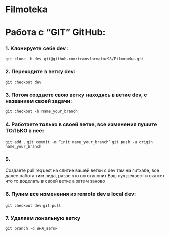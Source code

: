 # Filmoteka

# Работа с “GIT” GitHub:

### 1. Клонируете себе dev :

`git clone -b dev git@github.com:transformator98/Filmoteka.git`

### 2. Переходите в ветку dev:

`git checkout dev`

### 3. Потом создаете свою ветку находясь в ветке dev, с названием своей задачи:

`git checkout -b name_your_branch`

### 4. Работаете только в своей ветке, все изменения пушите ТОЛЬКО в нее:

`git add .`
`git commit -m “init name_your_branch”`
`git push -u origin name_your_branch`

### 5.

Создаете pull request на слитие вашей ветки с dev там на гитхабе, все далее
работа тим лида, разве что он отклонит Ваш пул реквест и скажет что то доделать
в своей ветке а затем заново

### 6. Пулим все изменения из remote dev в local dev:

`git checkout dev`
`git pull`

### 7. Удаляем локальную ветку

`git branch -d имя_ветки`
